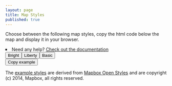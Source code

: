 ```yaml
---
layout: page
title: Map Styles
published: true
---
```


<div id="map-text">
	<p>
		Choose between the following map styles, copy the html code below the map and display it in your browser.
	</p>
	<li style="list-style-type: square">
		Need any help? <a href="/docs">Check out the documentation</a>
	</li>
</div>

<div id="map-container">
	<button id="vector-bright" class="map-button">Bright
	</button><button id="vector-liberty" class="map-button">Liberty
	</button><button id="vector-basic" class="map-button">Basic</button>
</div>
<div id="vector-map" class="map-preview"></div>
<script src='https://api.tiles.mapbox.com/mapbox-gl-js/v0.21.0/mapbox-gl.js'></script>
<link href='https://api.tiles.mapbox.com/mapbox-gl-js/v0.21.0/mapbox-gl.css' rel='stylesheet' />
<div>
	<div id="bright">
		<script src="https://gist.github.com/manuelroth/33e471c9ecd4977dee6bf4839ff9488a.js"></script>
	</div>
	<div id="liberty">
		<script src="https://gist.github.com/lukasmartinelli/149a62ab217b2c89ed27a2c3aee964e2.js"></script>
	</div>
	<div id="basic">
		<script src="https://gist.github.com/manuelroth/2a20607d02b71b29d02a1963a7e12e6e.js"></script>
	</div>
</div>
<div id="map-clipboard">
	<button class="map-clipboard-button" onclick="showCopiedHint()">
		<span id="map-clipboard-text" class="map-clipboard-img">Copy example</span>
	</button>
</div>
<div class="container">
  <div class="row pady-2">
      <p>
      The <a href="https://github.com/osm2vectortiles/mapbox-gl-styles">example styles</a> are derived from <a href="https://github.com/mapbox/mapbox-gl-styles">Mapbox Open Styles</a> and are copyright (c) 2014, Mapbox, all rights reserved.
      </p>
  </div>
</div>
